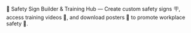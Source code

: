 🔐 Safety Sign Builder & Training Hub — Create custom safety signs 🪧, access training videos 🎥, and download posters 📄 to promote workplace safety 🦺.
